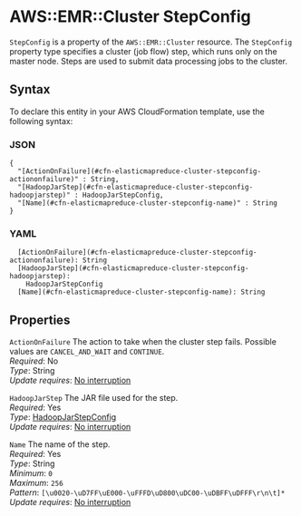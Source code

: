 # AWS::EMR::Cluster StepConfig<a name="aws-properties-elasticmapreduce-cluster-stepconfig"></a>

`StepConfig` is a property of the `AWS::EMR::Cluster` resource\. The `StepConfig` property type specifies a cluster \(job flow\) step, which runs only on the master node\. Steps are used to submit data processing jobs to the cluster\.

## Syntax<a name="aws-properties-elasticmapreduce-cluster-stepconfig-syntax"></a>

To declare this entity in your AWS CloudFormation template, use the following syntax:

### JSON<a name="aws-properties-elasticmapreduce-cluster-stepconfig-syntax.json"></a>

```
{
  "[ActionOnFailure](#cfn-elasticmapreduce-cluster-stepconfig-actiononfailure)" : String,
  "[HadoopJarStep](#cfn-elasticmapreduce-cluster-stepconfig-hadoopjarstep)" : HadoopJarStepConfig,
  "[Name](#cfn-elasticmapreduce-cluster-stepconfig-name)" : String
}
```

### YAML<a name="aws-properties-elasticmapreduce-cluster-stepconfig-syntax.yaml"></a>

```
  [ActionOnFailure](#cfn-elasticmapreduce-cluster-stepconfig-actiononfailure): String
  [HadoopJarStep](#cfn-elasticmapreduce-cluster-stepconfig-hadoopjarstep):
    HadoopJarStepConfig
  [Name](#cfn-elasticmapreduce-cluster-stepconfig-name): String
```

## Properties<a name="aws-properties-elasticmapreduce-cluster-stepconfig-properties"></a>

`ActionOnFailure` <a name="cfn-elasticmapreduce-cluster-stepconfig-actiononfailure"></a>
The action to take when the cluster step fails\. Possible values are `CANCEL_AND_WAIT` and `CONTINUE`\.  
_Required_: No  
_Type_: String  
_Update requires_: [No interruption](https://docs.aws.amazon.com/AWSCloudFormation/latest/UserGuide/using-cfn-updating-stacks-update-behaviors.html#update-no-interrupt)

`HadoopJarStep` <a name="cfn-elasticmapreduce-cluster-stepconfig-hadoopjarstep"></a>
The JAR file used for the step\.  
_Required_: Yes  
_Type_: [HadoopJarStepConfig](aws-properties-elasticmapreduce-cluster-hadoopjarstepconfig.md)  
_Update requires_: [No interruption](https://docs.aws.amazon.com/AWSCloudFormation/latest/UserGuide/using-cfn-updating-stacks-update-behaviors.html#update-no-interrupt)

`Name` <a name="cfn-elasticmapreduce-cluster-stepconfig-name"></a>
The name of the step\.  
_Required_: Yes  
_Type_: String  
_Minimum_: `0`  
_Maximum_: `256`  
_Pattern_: `[\u0020-\uD7FF\uE000-\uFFFD\uD800\uDC00-\uDBFF\uDFFF\r\n\t]*`  
_Update requires_: [No interruption](https://docs.aws.amazon.com/AWSCloudFormation/latest/UserGuide/using-cfn-updating-stacks-update-behaviors.html#update-no-interrupt)
